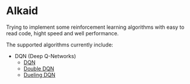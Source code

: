 # Alkaid

Trying to implement some reinforcement learning algorithms with easy to read code, hight speed and well performance.

The supported algorithms currently include:

- DQN (Deep Q-Networks)
    - [DQN](https://arxiv.org/abs/1312.5602)
    - [Double DQN](https://arxiv.org/pdf/1509.06461.pdf)
    - [Dueling DQN](https://arxiv.org/pdf/1511.06581.pdf)
